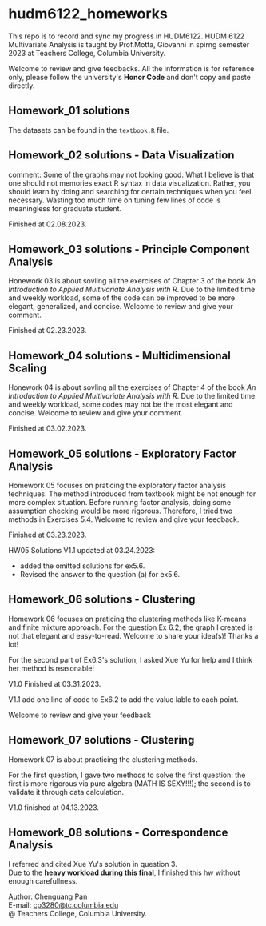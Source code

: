 # hudm6122_homeworks  
This repo is to record and sync my progress in HUDM6122.
HUDM 6122 Multivariate Analysis is taught by Prof.Motta, Giovanni in spirng semester 2023 at Teachers College, Columbia University.

Welcome to review and give feedbacks. All the information is for reference only, please follow the university's **Honor Code** and don't copy and paste directly.

## Homework_01 solutions  
The datasets can be found in the `textbook.R` file.

## Homework_02 solutions  - Data Visualization  

comment: Some of the graphs may not looking good. What I believe is that one should not memories exact R syntax in data visualization. Rather, you should learn by doing and searching for certain techniques when you feel necessary. Wasting too much time on tuning few lines of code is meaningless for graduate student. 

Finished at 02.08.2023.

## Homework_03 solutions - Principle Component Analysis  

Honework 03 is about sovling all the exercises of Chapter 3 of the book *An Introduction to Applied Multivariate Analysis with R*. Due to the limited time and weekly workload, some of the code can be improved to be more elegant, generalized, and concise. Welcome to review and give your comment.

Finished at 02.23.2023.

## Homework_04 solutions - Multidimensional Scaling  

Honework 04 is about sovling all the exercises of Chapter 4 of the book *An Introduction to Applied Multivariate Analysis with R*. Due to the limited time and weekly workload, some codes may not be the most elegant and concise. Welcome to review and give your comment.

Finished at 03.02.2023.  


## Homework_05 solutions - Exploratory Factor Analysis

Homework 05 focuses on praticing the exploratory factor analysis techniques. The method introduced from textbook might be not enough for more complex situation. Before running factor analysis, doing some assumption checking would be more rigorous. Therefore, I tried two methods in Exercises 5.4. Welcome to review and give your feedback.

Finished at 03.23.2023.

HW05 Solutions V1.1 updated at 03.24.2023:
- added the omitted solutions for ex5.6.  
- Revised the answer to the question (a) for ex5.6.  

## Homework_06 solutions - Clustering

Homework 06 focuses on praticing the clustering methods like K-means and finite mixture approach. For the question Ex 6.2, the graph I created is not that elegant and easy-to-read.  Welcome to share your idea(s)! Thanks a lot!  

For the second part of Ex6.3's solution, I asked Xue Yu for help and I think her method is reasonable!  

V1.0 Finished at 03.31.2023.  

V1.1 add one line of code to Ex6.2 to add the value lable to each point.

Welcome to review and give your feedback  

## Homework_07 solutions - Clustering

Homework 07 is about practicing the clustering methods.  

For the first question, I gave two methods to solve the first question: the first is more rigorous via pure algebra (MATH IS SEXY!!!); the second is to validate it through data calculation.   

V1.0 finished at 04.13.2023.  

## Homework_08 solutions - Correspondence Analysis  

I referred and cited Xue Yu's solution in question 3.  
Due to the **heavy workload during this final**, I finished this hw without enough carefullness.  

Author: Chenguang Pan  
E-mail: cp3280@tc.columbia.edu  
@ Teachers College, Columbia University.
